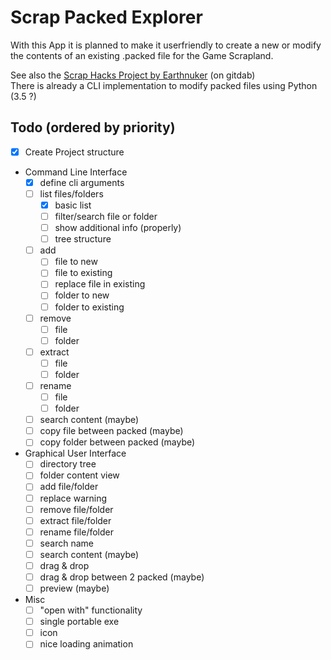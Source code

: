 Scrap Packed Explorer
=====================

With this App it is planned to make it userfriendly to create a new or modify the contents of an existing .packed file for the Game Scrapland.

See also the [Scrap Hacks Project by Earthnuker](https://gitdab.com/Earthnuker/ScrapHacks) (on gitdab)  
There is already a CLI implementation to modify packed files using Python (3.5 ?)

## Todo (ordered by priority)
- [x] Create Project structure
- Command Line Interface
	- [x] define cli arguments
	- [ ] list files/folders
		- [X] basic list
		- [ ] filter/search file or folder
		- [ ] show additional info (properly)
		- [ ] tree structure
	- [ ] add
		- [ ] file to new
		- [ ] file to existing
		- [ ] replace file in existing
		- [ ] folder to new
		- [ ] folder to existing
	- [ ] remove
		- [ ] file
		- [ ] folder
	- [ ] extract
		- [ ] file
		- [ ] folder
	- [ ] rename
		- [ ] file
		- [ ] folder
	- [ ] search content (maybe)
	- [ ] copy file between packed (maybe)
	- [ ] copy folder between packed (maybe)
- Graphical User Interface
	- [ ] directory tree
	- [ ] folder content view
	- [ ] add file/folder
	- [ ] replace warning
	- [ ] remove file/folder
	- [ ] extract file/folder
	- [ ] rename file/folder
	- [ ] search name
	- [ ] search content (maybe)
	- [ ] drag & drop
	- [ ] drag & drop between 2 packed (maybe)
	- [ ] preview (maybe)
- Misc
	- [ ] "open with" functionality
	- [ ] single portable exe
	- [ ] icon
	- [ ] nice loading animation

